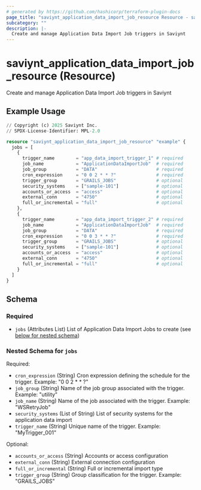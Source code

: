 ```yaml
---
# generated by https://github.com/hashicorp/terraform-plugin-docs
page_title: "saviynt_application_data_import_job_resource Resource - saviynt"
subcategory: ""
description: |-
  Create and manage Application Data Import Job triggers in Saviynt
---
```


# saviynt_application_data_import_job_resource (Resource)

Create and manage Application Data Import Job triggers in Saviynt

## Example Usage

```terraform
// Copyright (c) 2025 Saviynt Inc.
// SPDX-License-Identifier: MPL-2.0

resource "saviynt_application_data_import_job_resource" "example" {
  jobs = [
    {
      trigger_name        = "app_data_import_trigger_1" # required
      job_name            = "ApplicationDataImportJob"  # required
      job_group           = "DATA"                      # required
      cron_expression     = "0 0 2 * * ?"               # required
      trigger_group       = "GRAILS_JOBS"               # optional
      security_systems    = ["sample-101"]              # optional
      accounts_or_access  = "access"                    # optional
      external_conn       = "4750"                      # optional
      full_or_incremental = "full"                      # optional
    },
    {
      trigger_name        = "app_data_import_trigger_2" # required
      job_name            = "ApplicationDataImportJob"  # required
      job_group           = "DATA"                      # required
      cron_expression     = "0 0 3 * * ?"               # required
      trigger_group       = "GRAILS_JOBS"               # optional
      security_systems    = ["sample-101"]              # optional
      accounts_or_access  = "access"                    # optional
      external_conn       = "4750"                      # optional
      full_or_incremental = "full"                      # optional
    }
  ]
}
```

<!-- schema generated by tfplugindocs -->
## Schema

### Required

- `jobs` (Attributes List) List of Application Data Import Jobs to create (see [below for nested schema](#nestedatt--jobs))

<a id="nestedatt--jobs"></a>
### Nested Schema for `jobs`

Required:

- `cron_expression` (String) Cron expression defining the schedule for the trigger. Example: "0 0 2 * * ?"
- `job_group` (String) Name of the job group associated with the trigger. Example: "utility"
- `job_name` (String) Name of the job associated with the trigger. Example: "WSRetryJob"
- `security_systems` (List of String) List of security systems for the application data import
- `trigger_name` (String) Unique name of the trigger. Example: "MyTrigger_001"

Optional:

- `accounts_or_access` (String) Accounts or access configuration
- `external_conn` (String) External connection configuration
- `full_or_incremental` (String) Full or incremental import type
- `trigger_group` (String) Group classification for the trigger. Example: "GRAILS_JOBS"
